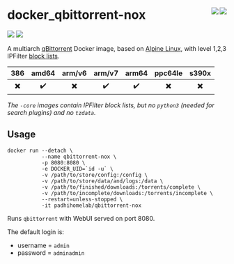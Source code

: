 # docker_qbittorrent-nox <a href='https://github.com/padhi-homelab/docker_qbittorrent-nox/actions?query=workflow%3A%22Docker+CI+Release+%28Latest%29%22'><img align='right' src='https://img.shields.io/github/workflow/status/padhi-homelab/docker_qbittorrent-nox/Docker%20CI%20Release%20(Latest)?logo=github&logoWidth=24&style=flat-square'></img></a> <a href='https://github.com/padhi-homelab/docker_qbittorrent-nox/actions?query=workflow%3A%22Docker+CI+Release+%28Core%29%22'><img align='right' src='https://img.shields.io/github/workflow/status/padhi-homelab/docker_qbittorrent-nox/Docker%20CI%20Release%20(Core)?logo=github&logoWidth=24&style=flat-square'></img></a>

<a href='https://hub.docker.com/r/padhihomelab/qbittorrent-nox'><img src='https://img.shields.io/docker/image-size/padhihomelab/qbittorrent-nox/latest?label=size%20%5Blatest%5D&logo=docker&logoWidth=24&style=for-the-badge'></img></a>
<a href='https://hub.docker.com/r/padhihomelab/qbittorrent-nox'><img src='https://img.shields.io/docker/image-size/padhihomelab/qbittorrent-nox/latest-core?label=size%20%5Bcore%5D&logo=docker&logoWidth=24&style=for-the-badge'></img></a>

A multiarch [qBittorrent] Docker image, based on [Alpine Linux], with level 1,2,3 IPFilter [block lists].

|           386            |       amd64        |          arm/v6          |       arm/v7       |       arm64        |         ppc64le          |          s390x           |
| :----------------------: | :----------------: | :----------------------: | :----------------: | :----------------: | :----------------------: | :----------------------: |
| :heavy_multiplication_x: | :heavy_check_mark: | :heavy_multiplication_x: | :heavy_check_mark: | :heavy_check_mark: | :heavy_multiplication_x: | :heavy_multiplication_x: |

_The `-core` images contain IPFilter block lists,_
_but no `python3` (needed for search plugins) and no `tzdata`._

## Usage

```
docker run --detach \
           --name qbittorrent-nox \
           -p 8080:8080 \
           -e DOCKER_UID=`id -u` \
           -v /path/to/store/config:/config \
           -v /path/to/store/data/and/logs:/data \
           -v /path/to/finished/downloads:/torrents/complete \
           -v /path/to/incomplete/downloads:/torrents/incomplete \
           --restart=unless-stopped \
           -it padhihomelab/qbittorrent-nox
```

Runs `qbittorrent` with WebUI served on port 8080.

The default login is:
- username = `admin`
- password = `adminadmin`

_<More details to be added soon>_


[Alpine Linux]: https://alpinelinux.org/
[block lists]:  https://www.iblocklist.com/lists
[qBittorrent]:  https://www.qbittorrent.org/
